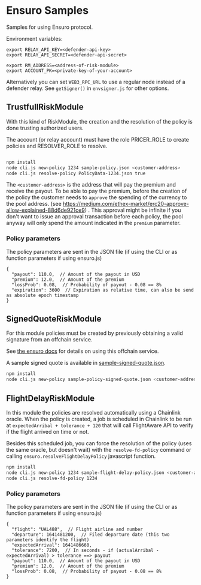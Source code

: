 # Ensuro Samples

Samples for using Ensuro protocol.

Environment variables:

```
export RELAY_API_KEY=<defender-api-key>
export RELAY_API_SECRET=<defender-api-secret>

export RM_ADDRESS=<address-of-risk-module>
export ACCOUNT_PK=<private-key-of-your-account>
```

Alternatively you can set `WEB3_RPC_URL` to use a regular node instead of a defender relay. See `getSigner()` in `envsigner.js` for other options.

## TrustfullRiskModule

With this kind of RiskModule, the creation and the resolution of the policy is done trusting authorized users.

The account (or relay account) must have the role PRICER_ROLE to create policies and RESOLVER_ROLE to resolve.

```bash

npm install
node cli.js new-policy 1234 sample-policy.json <customer-address>
node cli.js resolve-policy PolicyData-1234.json true
```

The `<customer-address>` is the address that will pay the premium and receive the payout. To be able to pay the premium, before the creation of the policy the customer needs to `approve` the spending of the currency to the pool address. (see https://medium.com/ethex-market/erc20-approve-allow-explained-88d6de921ce9) . This approval might be infinite if you don't want to issue an approval transaction before each policy, the pool anyway will only spend the amount indicated in the `premium` parameter.

### Policy parameters

The policy parameters are sent in the JSON file (if using the CLI or as function parameters if using ensuro.js)

```
{
  "payout": 110.0,  // Amount of the payout in USD
  "premium": 12.0,  // Amount of the premium
  "lossProb": 0.08,  // Probability of payout - 0.08 == 8%
  "expiration": 3600  // Expiration as relative time, can also be send as absolute epoch timestamp
}
```

## SignedQuoteRiskModule

For this module policies must be created by previously obtaining a valid signature from an offchain service.

See [the ensuro docs](https://docs.ensuro.co/product-docs/offchain-apis/dynamic-pricing-api) for details on using this offchain service.

A sample signed quote is available in [sample-signed-quote.json](./sample-signed-quote.json).

```bash
npm install
node cli.js new-policy sample-policy-signed-quote.json <customer-address> --rmType SignedQuoteRiskModule
```

## FlightDelayRiskModule

In this module the policies are resolved automatically using a Chainlink oracle. When the policy is created, a job is scheduled in Chainlink to be run at `expectedArribal + tolerance + 120` that will call FlightAware API to verify if the flight arrived on time or not.

Besides this scheduled job, you can force the resolution of the policy (uses the same oracle, but doesn't wait) with the `resolve-fd-policy` command or calling `ensuro.resolveFlightDelayPolicy` javascript function.

```bash
npm install
node cli.js new-policy 1234 sample-flight-delay-policy.json <customer-address>
node cli.js resolve-fd-policy 1234
```

### Policy parameters

The policy parameters are sent in the JSON file (if using the CLI or as function parameters if using ensuro.js)

```
{
  "flight": "UAL488",  // Flight airline and number
  "departure": 1641481200,  // Filed departure date (this two parameters identify the flight)
  "expectedArrival": 1641486660,
  "tolerance": 7200,  // In seconds - if (actualArribal - expectedArrival) > tolerance ==> payout
  "payout": 110.0,  // Amount of the payout in USD
  "premium": 12.0,  // Amount of the premium
  "lossProb": 0.08,  // Probability of payout - 0.08 == 8%
}
```

